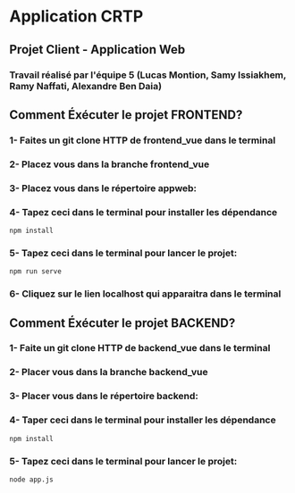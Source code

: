 # Application CRTP
## Projet Client - Application Web
### Travail réalisé par l'équipe 5 (Lucas Montion, Samy Issiakhem, Ramy Naffati, Alexandre Ben Daia)

## Comment Éxécuter le projet FRONTEND? 

### 1- Faites un git clone HTTP de frontend_vue dans le terminal

### 2- Placez vous dans la branche frontend_vue

### 3- Placez vous dans le répertoire appweb:

### 4- Tapez ceci dans le terminal pour installer les dépendance
```
npm install
```
### 5- Tapez ceci dans le terminal pour lancer le projet:
```
npm run serve
```
### 6- Cliquez sur le lien localhost qui apparaitra dans le terminal

## Comment Éxécuter le projet BACKEND? 

### 1- Faite un git clone HTTP de backend_vue dans le terminal

### 2- Placer vous dans la branche backend_vue

### 3- Placer vous dans le répertoire backend:

### 4- Taper ceci dans le terminal pour installer les dépendance
```
npm install
```

### 5- Tapez ceci dans le terminal pour lancer le projet:
```
node app.js
```
